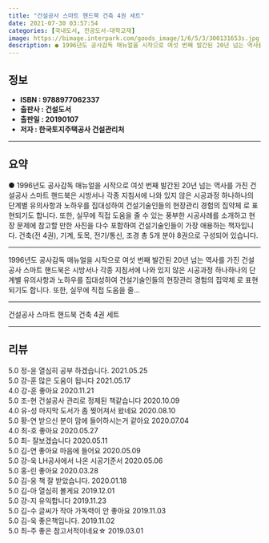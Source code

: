 ```yaml
---
title: "건설공사 스마트 핸드북 건축 4권 세트"
date: 2021-07-30 03:57:54
categories: [국내도서, 전공도서-대학교재]
image: https://bimage.interpark.com/goods_image/1/6/5/3/300131653s.jpg
description: ● 1996년도 공사감독 매뉴얼을 시작으로 여섯 번째 발간된 20년 넘는 역사를 가진 건설공사 스마트 핸드북은 시방서나 각종 지침서에 나와 있지 않은 시공과정 하나하나의 단계별 유의사항과 노하우를 집대성하여 건설기술인들의 현장관리 경험의 집약체 로 표현되기도 합니다. 또한, 실무에 직
---
```


## **정보**

- **ISBN : 9788977062337**
- **출판사 : 건설도서**
- **출판일 : 20190107**
- **저자 : 한국토지주택공사 건설관리처**

------



## **요약**

●  1996년도 공사감독 매뉴얼을 시작으로 여섯 번째 발간된 20년 넘는 역사를 가진 건설공사 스마트 핸드북은 시방서나 각종 지침서에 나와 있지 않은 시공과정 하나하나의 단계별 유의사항과 노하우를 집대성하여 건설기술인들의 현장관리 경험의 집약체 로 표현되기도 합니다. 또한, 실무에 직접 도움을 줄 수 있는 풍부한 시공사례를 소개하고 현장 문제에 참고할 만한 사진을 다수 포함하여 건설기술인들이 가장 애용하는 책자입니다. 건축(전 4권), 기계, 토목, 전기/통신, 조경 총 5개 분야 8권으로 구성되어 있습니다.

------

1996년도 공사감독 매뉴얼을 시작으로 여섯 번째 발간된 20년 넘는 역사를 가진 건설공사 스마트 핸드북은 시방서나 각종 지침서에 나와 있지 않은 시공과정 하나하나의 단계별 유의사항과 노하우를 집대성하여 건설기술인들의 현장관리 경험의 집약체 로 표현되기도 합니다. 또한, 실무에 직접 도움을 줄... 

------


건설공사 스마트 핸드북 건축 4권 세트 

------


## **리뷰** 

5.0 정-윤 열심히 공부 하겠습니다. 2021.05.25 <br/>5.0 강-훈 많은 도움이 됩니다 2021.05.17 <br/>4.0 강-훈 좋아요 2020.11.21 <br/>5.0 조-현 건설공사 관리로 정제된 책같습니다 2020.10.09 <br/>4.0 유-성 마지막 도서가 좀 찢어져서 왔네요 2020.08.10 <br/>5.0 황-연 받으신 분이 맘에 들어하시는거 같아요  2020.07.04 <br/>4.0 최-호 좋아요 2020.05.27 <br/>5.0 최- 잘보겠습니다 2020.05.11 <br/>5.0 김-연 좋아요 마음에 들어요 2020.05.09 <br/>5.0 강-욱 LH공사에서 나온 시공기준서 2020.05.06 <br/>5.0 홍-린 좋아요 2020.03.28 <br/>5.0 김-웅 책 잘 받았습니다. 2020.01.18 <br/>5.0 김-아 열심히 볼게요 2019.12.01 <br/>5.0 강-지 유익합니다 2019.11.23 <br/>5.0 김-수 글씨가 작아 가독력이 안 좋아요 2019.11.03 <br/>5.0 김-욱 좋은책입니다.  2019.11.02 <br/>5.0 최-주 좋은 참고서적이네요☆ 2019.03.01 <br/>